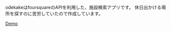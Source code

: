 odekakeはfoursquareのAPIを利用した、施設検索アプリです。
休日出かける場所を探すのに苦労していたので作成しています。

[Demo](https://musing-murdock-dacbc1.netlify.com/)
